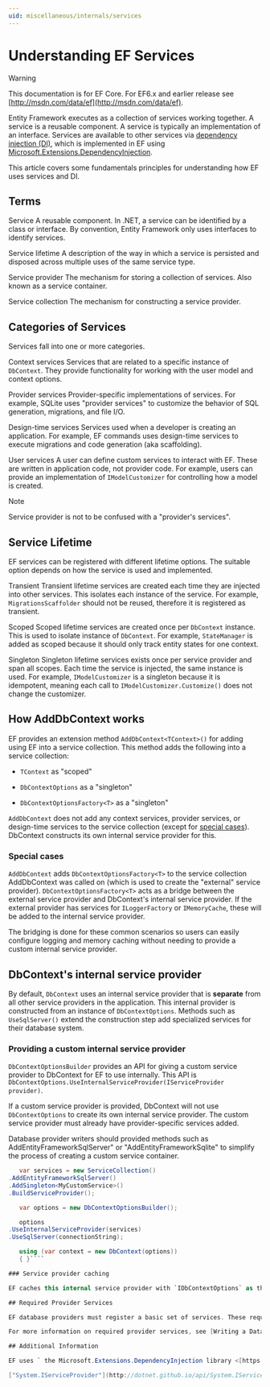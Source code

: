 ```yaml
---
uid: miscellaneous/internals/services
---
```

# Understanding EF Services

> [!WARNING]
> This documentation is for EF Core. For EF6.x and earlier release see [http://msdn.com/data/ef](http://msdn.com/data/ef).

Entity Framework executes as a collection of services working together. A service is a reusable component. A service is typically an implementation of an interface. Services are available to other services via [dependency injection (DI)](https://wikipedia.org/wiki/Dependency_injection), which is implemented in EF using [Microsoft.Extensions.DependencyInjection](https://docs.asp.net/en/latest/fundamentals/dependency-injection.html).

This article covers some fundamentals principles for understanding how EF uses services and DI.

## Terms

Service
   A reusable component. In .NET, a service can be identified by a class or interface. By convention, Entity Framework only uses interfaces to identify services.

Service lifetime
   A description of the way in which a service is persisted and disposed across multiple uses of the same service type.

Service provider
   The mechanism for storing a collection of services. Also known as a service container.

Service collection
   The mechanism for constructing a service provider.

## Categories of Services

Services fall into one or more categories.

Context services
   Services that are related to a specific instance of  `DbContext`. They provide functionality for working with the user model and context options.

Provider services
   Provider-specific implementations of services. For example, SQLite uses "provider services" to customize the behavior of SQL generation, migrations, and file I/O.

Design-time services
   Services used when a developer is creating an application. For example, EF commands uses design-time services to execute migrations and code generation (aka scaffolding).

User services
   A user can define custom services to interact with EF. These are written in application code, not provider code. For example, users can provide an implementation of `IModelCustomizer` for controlling how a model is created.

> [!NOTE]
> Service provider is not to be confused with a "provider's services".

## Service Lifetime

EF services can be registered with different lifetime options. The suitable option depends on how the service is used and implemented.

Transient
   Transient lifetime services are created each time they are injected into other services. This isolates each instance of the service. For example, `MigrationsScaffolder` should not be reused, therefore it is registered as transient.

Scoped
   Scoped lifetime services are created once per `DbContext` instance. This is used to isolate instance of `DbContext`. For example, `StateManager` is added as scoped because it should only track entity states for one context.

Singleton
   Singleton lifetime services exists once per service provider and span all scopes. Each time the service is injected, the same instance is used. For example, `IModelCustomizer` is a singleton because it is idempotent, meaning each call to `IModelCustomizer.Customize()` does not change the customizer.

## How AddDbContext works

EF provides an extension method `AddDbContext<TContext>()` for adding using EF into a service collection. This method adds the following into a service collection:

* `TContext` as "scoped"

* `DbContextOptions` as a "singleton"

* `DbContextOptionsFactory<T>` as a "singleton"

`AddDbContext` does not add any context services, provider services, or design-time services to the service collection (except for [special cases](#special-cases)). DbContext constructs its own internal service provider for this.

### Special cases

`AddDbContext` adds `DbContextOptionsFactory<T>` to the service collection AddDbContext was called on (which is used to create the "external" service provider). `DbContextOptionsFactory<T>` acts as a bridge between the external service provider and DbContext's internal service provider. If the external provider has services for `ILoggerFactory` or `IMemoryCache`, these will be added to the internal service provider.

The bridging is done for these common scenarios so users can easily configure logging and memory caching without needing to provide a custom internal service provider.

## DbContext's internal service provider

By default, `DbContext` uses an internal service provider that is **separate** from all other service providers in the application. This internal provider is constructed from an instance of `DbContextOptions`. Methods such as `UseSqlServer()` extend the construction step add specialized services for their database system.

### Providing a custom internal service provider

`DbContextOptionsBuilder` provides an API for giving a custom service provider to DbContext for EF to use internally. This API is `DbContextOptions.UseInternalServiceProvider(IServiceProvider provider)`.

If a custom service provider is provided, DbContext will not use `DbContextOptions` to create its own internal service provider. The custom service provider must already have provider-specific services added.

Database provider writers should provided methods such as AddEntityFrameworkSqlServer" or "AddEntityFrameworkSqlite" to simplify the process of creating a custom service container.

<!-- literal_block"language": "csharp",rp", "xml:space": "preserve", "classes  "backrefs  "names  "dupnames  highlight_args}, "ids  "linenos": false -->
````csharp
   var services = new ServiceCollection()
.AddEntityFrameworkSqlServer()
.AddSingleton<MyCustomService>()
.BuildServiceProvider();

   var options = new DbContextOptionsBuilder();

   options
.UseInternalServiceProvider(services)
.UseSqlServer(connectionString);

   using (var context = new DbContext(options))
   { }````

### Service provider caching

EF caches this internal service provider with `IDbContextOptions` as the key. This means the service provider is only created once per unique set of options. It is reused when a DbContext is instantiated using a set of options that have already been used during the application lifetime.

## Required Provider Services

EF database providers must register a basic set of services. These required services are defined as properties on `IDatabaseProviderServices`. Provider writers may need to implement some services from scratch. Others have partial or complete implementations in EF's library that can be reused.

For more information on required provider services, see [Writing a Database Provider](writing-a-provider.md).

## Additional Information

EF uses ` the Microsoft.Extensions.DependencyInjection library <[https://www.nuget.org/packages/Microsoft.Extensions.DependencyInjection/](https://www.nuget.org/packages/Microsoft.Extensions.DependencyInjection/)>`_ to implement DI. Documentation for this library [is available on docs.asp.net](https://docs.asp.net/en/latest/fundamentals/dependency-injection.html).

["System.IServiceProvider"](http://dotnet.github.io/api/System.IServiceProvider.html) is defined in the .NET base class library.
